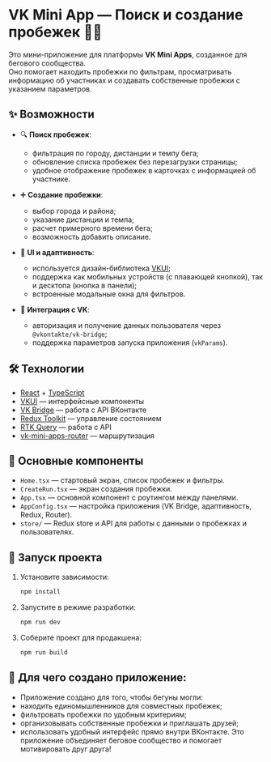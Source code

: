 # VK Mini App — Поиск и создание пробежек 🏃‍♂️

Это мини-приложение для платформы **VK Mini Apps**, созданное для бегового сообщества.  
Оно помогает находить пробежки по фильтрам, просматривать информацию об участниках и создавать собственные пробежки с указанием параметров.

## ✨ Возможности

- 🔍 **Поиск пробежек**:
  - фильтрация по городу, дистанции и темпу бега;
  - обновление списка пробежек без перезагрузки страницы;
  - удобное отображение пробежек в карточках с информацией об участнике.

- ➕ **Создание пробежки**:
  - выбор города и района;
  - указание дистанции и темпа;
  - расчет примерного времени бега;
  - возможность добавить описание.

- 📱 **UI и адаптивность**:
  - используется дизайн-библиотека [VKUI](https://vkcom.github.io/VKUI/);
  - поддержка как мобильных устройств (с плавающей кнопкой), так и десктопа (кнопка в панели);
  - встроенные модальные окна для фильтров.

- 👤 **Интеграция с VK**:
  - авторизация и получение данных пользователя через `@vkontakte/vk-bridge`;
  - поддержка параметров запуска приложения (`vkParams`).

## 🛠️ Технологии

- [React](https://react.dev/) + [TypeScript](https://www.typescriptlang.org/)  
- [VKUI](https://github.com/VKCOM/VKUI) — интерфейсные компоненты  
- [VK Bridge](https://github.com/VKCOM/vk-bridge) — работа с API ВКонтакте  
- [Redux Toolkit](https://redux-toolkit.js.org/) — управление состоянием  
- [RTK Query](https://redux-toolkit.js.org/rtk-query/overview) — работа с API  
- [vk-mini-apps-router](https://github.com/VKCOM/vk-mini-apps-router) — маршрутизация  

## 📂 Основные компоненты

- `Home.tsx` — стартовый экран, список пробежек и фильтры.  
- `CreateRun.tsx` — экран создания пробежки.  
- `App.tsx` — основной компонент с роутингом между панелями.  
- `AppConfig.tsx` — настройка приложения (VK Bridge, адаптивность, Redux, Router).  
- `store/` — Redux store и API для работы с данными о пробежках и пользователях.  

## 🚀 Запуск проекта

1. Установите зависимости:
   ```bash
   npm install

2. Запустите в режиме разработки:
   ```bash
   npm run dev

3. Соберите проект для продакшена:
   ```bash
   npm run build

## 🎯 Для чего создано приложение:

- Приложение создано для того, чтобы бегуны могли:
- находить единомышленников для совместных пробежек;
- фильтровать пробежки по удобным критериям;
- организовывать собственные пробежки и приглашать друзей;
- использовать удобный интерфейс прямо внутри ВКонтакте.
Это приложение объединяет беговое сообщество и помогает мотивировать друг друга!
